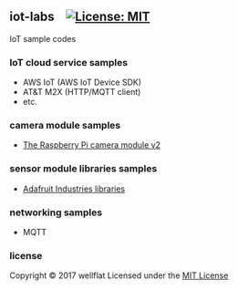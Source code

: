 ## iot-labs &ensp; [![License: MIT](https://img.shields.io/badge/License-MIT-blue.svg?style=flat-square)](https://opensource.org/licenses/MIT)
IoT sample codes

### IoT cloud service samples
- AWS IoT (AWS IoT Device SDK)
- AT&T M2X (HTTP/MQTT client)
- etc.

### camera module samples
- [The Raspberry Pi camera module v2](https://www.raspberrypi.org/products/camera-module-v2/)

### sensor module libraries samples
- [Adafruit Industries libraries](https://github.com/adafruit)

### networking samples
- MQTT

### license

Copyright &copy; 2017 wellflat Licensed under the [MIT License][MIT]

[MIT]: http://www.opensource.org/licenses/mit-license.php
